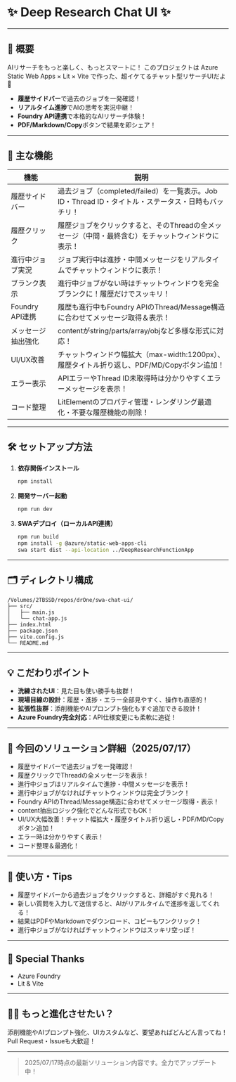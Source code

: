 
# ✨ Deep Research Chat UI ✨

---

## 🚀 概要

AIリサーチをもっと楽しく、もっとスマートに！
このプロジェクトは Azure Static Web Apps × Lit × Vite で作った、超イケてるチャット型リサーチUIだよ💜

- **履歴サイドバー**で過去のジョブを一発確認！
- **リアルタイム進捗**でAIの思考を実況中継！
- **Foundry API連携**で本格的なAIリサーチ体験！
- **PDF/Markdown/Copy**ボタンで結果を即シェア！



---

## 🌈 主な機能

| 機能                | 説明                                                                 |
|---------------------|----------------------------------------------------------------------|
| 履歴サイドバー      | 過去ジョブ（completed/failed）を一覧表示。Job ID・Thread ID・タイトル・ステータス・日時もバッチリ！ |
| 履歴クリック        | 履歴ジョブをクリックすると、そのThreadの全メッセージ（中間・最終含む）をチャットウィンドウに表示！ |
| 進行中ジョブ実況    | ジョブ実行中は進捗・中間メッセージをリアルタイムでチャットウィンドウに表示！                        |
| ブランク表示        | 進行中ジョブがない時はチャットウィンドウを完全ブランクに！履歴だけでスッキリ！                    |
| Foundry API連携     | 履歴も進行中もFoundry APIのThread/Message構造に合わせてメッセージ取得＆表示！                    |
| メッセージ抽出強化  | contentがstring/parts/array/objなど多様な形式に対応！                                                  |
| UI/UX改善           | チャットウィンドウ幅拡大（max-width:1200px）、履歴タイトル折り返し、PDF/MD/Copyボタン追加！         |
| エラー表示           | APIエラーやThread ID未取得時は分かりやすくエラーメッセージを表示！                                   |
| コード整理           | LitElementのプロパティ管理・レンダリング最適化・不要な履歴機能の削除！                             |

---

## 🛠️ セットアップ方法

1. **依存関係インストール**
   ```bash
   npm install
   ```
2. **開発サーバー起動**
   ```bash
   npm run dev
   ```
3. **SWAデプロイ（ローカルAPI連携）**
   ```bash
   npm run build
   npm install -g @azure/static-web-apps-cli
   swa start dist --api-location ../DeepResearchFunctionApp
   ```

---

## 🗂️ ディレクトリ構成

```
/Volumes/2TBSSD/repos/drOne/swa-chat-ui/
├── src/
│   ├── main.js
│   └── chat-app.js
├── index.html
├── package.json
├── vite.config.js
└── README.md
```

---

## 💡 こだわりポイント

- **洗練されたUI**：見た目も使い勝手も抜群！
- **現場目線の設計**：履歴・進捗・エラー全部見やすく、操作も直感的！
- **拡張性抜群**：添削機能やAIプロンプト強化もすぐ追加できる設計！
- **Azure Foundry完全対応**：API仕様変更にも柔軟に追従！

---

## 📝 今回のソリューション詳細（2025/07/17）

- 履歴サイドバーで過去ジョブを一発確認！
- 履歴クリックでThreadの全メッセージを表示！
- 進行中ジョブはリアルタイムで進捗・中間メッセージを表示！
- 進行中ジョブがなければチャットウィンドウは完全ブランク！
- Foundry APIのThread/Message構造に合わせてメッセージ取得・表示！
- content抽出ロジック強化でどんな形式でもOK！
- UI/UX大幅改善！チャット幅拡大・履歴タイトル折り返し・PDF/MD/Copyボタン追加！
- エラー時は分かりやすく表示！
- コード整理＆最適化！

---

## 💬 使い方・Tips

- 履歴サイドバーから過去ジョブをクリックすると、詳細がすぐ見れる！
- 新しい質問を入力して送信すると、AIがリアルタイムで進捗を返してくれる！
- 結果はPDFやMarkdownでダウンロード、コピーもワンクリック！
- 進行中ジョブがなければチャットウィンドウはスッキリ空っぽ！

---

## 🦄 Special Thanks

- Azure Foundry
- Lit & Vite


---

## 🏄‍♀️ もっと進化させたい？

添削機能やAIプロンプト強化、UIカスタムなど、要望あればどんどん言ってね！
Pull Request・Issueも大歓迎！

---

> 2025/07/17時点の最新ソリューション内容です。全力でアップデート中！
